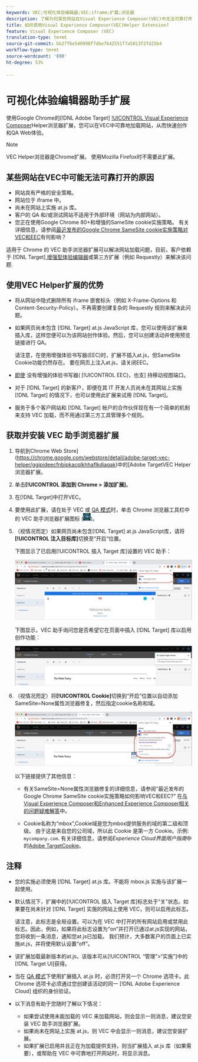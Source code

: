 ```yaml
---
keywords: VEC;可视化体验编辑器;VEC;iframe;扩展;浏览器
description: 了解为何某些网站在Visual Experience Composer(VEC)中无法可靠打开。 VEC Helper浏览器扩展允许您在VEC中可靠地加载网站。
title: 如何使用Visual Experience Composer(VEC)Helper Extension?
feature: Visual Experience Composer (VEC)
translation-type: tm+mt
source-git-commit: bb27f6e540998f7dbe7642551f7a5013f2fd25b4
workflow-type: tm+mt
source-wordcount: '890'
ht-degree: 53%

---
```



# 可视化体验编辑器助手扩展

使用Google Chrome的[!DNL Adobe Target] [!UICONTROL  Visual Experience Composer](VEC)Helper浏览器扩展，您可以在VEC中可靠地加载网站，从而快速创作和QA Web体验。

>[!NOTE]
>
>VEC Helper浏览器是Chrome扩展。 使用Mozilla Firefox时不需要此扩展。

## 某些网站在VEC中可能无法可靠打开的原因

* 网站具有严格的安全策略。
* 网站位于 iframe 中。
* 尚未在网站上实施 at.js 库。
* 客户的 QA 和/或测试网站不适用于外部环境（网站为内部网站）。
* 您正在使用Google Chrome 80+和增强的SameSite cookie实施策略。 有关详细信息，请参阅[最近发布的Google Chrome SameSite cookie实施策略对VEC和EEC](/help/c-experiences/c-visual-experience-composer/r-troubleshoot-composer/issues-related-to-the-visual-experience-composer-vec-and-enhanced-experience-composer-eec.md#samesite)有何影响？

适用于 Chrome 的 VEC 助手浏览器扩展可以解决网站加载问题，目前，客户依赖于 [!DNL Target][ 增强型体验编辑器](/help/administrating-target/visual-experience-composer-set-up.md#eec)或第三方扩展（例如 Requestly）来解决该问题.

## 使用VEC Helper扩展的优势

* 将从网站中隐式删除所有 iframe 嵌套标头（例如 X-Frame-Options 和 Content-Security-Policy）。不再需要创建复杂的 Requestly 规则来解决此问题。
* 如果网页尚未包含 [!DNL Target] at.js JavaScript 库，您可以使用该扩展来插入库，这样您便可以为该网站创作体验。然后，您可以创建活动并使用预览链接进行 QA。

   请注意，在使用增强体验书写器(EEC)时，扩展不插入at.js，但SameSite Cookie功能仍然存在。 要在网页上注入at.js，请关闭EEC。

* [即使](/help/c-experiences/c-visual-experience-composer/mobile-viewports.md) 没有增强的体验书写器( [!UICONTROL EEC)，也支] 持移动视图端口。
* 对于 [!DNL Target] 的新客户，即便在其 IT 开发人员尚未在其网站上实施 [!DNL Target] 的情况下，也可以使用此扩展来试用 [!DNL Target]。
* 服务于多个客户网站和 [!DNL Target] 帐户的合作伙伴现在有一个简单的机制来支持 VEC 加载，而不用通过第三方工具管理多个规则。

## 获取并安装 VEC 助手浏览器扩展

1. 导航到Chrome Web Store](https://chrome.google.com/webstore/detail/adobe-target-vec-helper/ggjpideecfnbipkacplkhhaflkdjagak)中的[Adobe TargetVEC Helper浏览器扩展。
1. 单击&#x200B;**[!UICONTROL 添加到 Chrome > 添加扩展]**。
1. 在[!DNL Target]中打开VEC。
1. 要使用此扩展，请在处于 VEC 或 [QA 模式](/help/c-activities/c-activity-qa/activity-qa.md)时，单击 Chrome 浏览器工具栏中的 VEC 助手浏览器扩展图标 (![VEC 助手图标](/help/c-experiences/c-visual-experience-composer/r-troubleshoot-composer/assets/vec-help-extension.png))。
1. （视情况而定）如果网页尚未包含[!DNL Target] at.js JavaScript库，请将&#x200B;**[!UICONTROL 注入目标库]**&#x200B;切换至“开启”位置。

   下图显示了已启用[!UICONTROL 插入 Target 库]设置的 VEC 助手：

   ![VEC 助手 1](/help/c-experiences/c-visual-experience-composer/r-troubleshoot-composer/assets/vec-help-extension-1.png)

   下图显示，VEC 助手询问您是否希望它在页面中插入 [!DNL Target] 库以启用创作功能：

   ![VEC 助手 2](/help/c-experiences/c-visual-experience-composer/r-troubleshoot-composer/assets/vec-helper.png)

1. （视情况而定）将&#x200B;**[!UICONTROL Cookie]**&#x200B;切换到“开启”位置以自动添加SameSite=None属性浏览器修复，然后指定cookie名称和域。

   ![Cookie在VEC帮助程序扩展中切换](/help/c-experiences/c-visual-experience-composer/r-troubleshoot-composer/assets/cookies-vec-helper.png)

   以下链接提供了其他信息：

   * 有关SameSite=None属性浏览器修复的详细信息，请参阅“最近发布的Google Chrome SameSite cookie实施策略如何影响VEC和EEC?” 在[与Visual Experience Composer和Enhanced Experience Composer相关的问题疑难解答](/help/c-experiences/c-visual-experience-composer/r-troubleshoot-composer/issues-related-to-the-visual-experience-composer-vec-and-enhanced-experience-composer-eec.md#samesite)中。

   * Cookie名称为“mbox”,Cookie域是您为mbox提供服务的域的第二级和顶级。 由于这是来自您的公司域，所以此 Cookie 是第一方 Cookie。示例: `mycompany.com`. 有关详细信息，请参阅&#x200B;*Experience Cloud界面用户指南*&#x200B;中的[Adobe TargetCookie](https://experienceleague.adobe.com/docs/core-services/interface/ec-cookies/cookies-target.html)。

## 注释

* 您的实施必须使用 [!DNL Target] at.js 库。不能将 mbox.js 实施与该扩展一起使用。
* 默认情况下，扩展中的[!UICONTROL 插入 Target 库]标志处于“关”状态。如果要在尚未针对 [!DNL Target] 实施的网站上使用 VEC，则可以启用此标志。

   请注意，此标志是全局设置。可以为在 VEC 中打开的所有网站启用或禁用此标志。因此，例如，如果将此标志设置为“on”并打开已通过at.js实现的网站，您将收到一条消息，通知您at.js已加载。 我们预计，大多数客户的页面上已实施at.js，并将使用默认设置“off”。

* 该扩展加载最新版本的at.js，该版本可从[!UICONTROL “管理”>“实施”]中的[!DNL Target UI]获得。
* 当在 [QA 模式](/help/c-activities/c-activity-qa/activity-qa.md)下使用扩展插入 at.js 时，必须打开另一个 Chrome 选项卡。此 Chrome 选项卡必须通过您创建该活动的同一 [!DNL Adobe Experience Cloud] 组织的身份验证。
* 以下消息有助于您随时了解以下情况：

   * 如果尝试使用未能加载的 VEC 来加载网站，则会显示一则消息，建议您安装 VEC 助手浏览器扩展。
   * 如果尚未在网站上实施 at.js，则 VEC 中会显示一则消息，建议您安装扩展。
   * 如果扩展已启用并且正在为加载提供支持，则当扩展插入 at.js 库（如果需要），或帮助在 VEC 中可靠地打开网站时，将显示消息。

